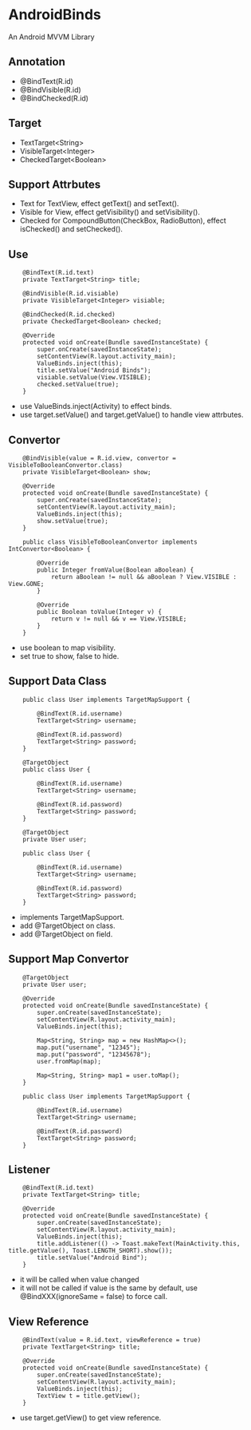 # AndroidBinds
An Android MVVM Library

## Annotation
- @BindText(R.id)
- @BindVisible(R.id)
- @BindChecked(R.id)

## Target
- TextTarget&lt;String&gt;
- VisibleTarget&lt;Integer&gt;
- CheckedTarget&lt;Boolean&gt;

## Support Attrbutes
- Text for TextView, effect getText() and setText().
- Visible for View, effect getVisibility() and setVisibility().
- Checked for CompoundButton(CheckBox, RadioButton), effect isChecked() and setChecked().

## Use
```
    @BindText(R.id.text)
    private TextTarget<String> title;

    @BindVisible(R.id.visiable)
    private VisibleTarget<Integer> visiable;
    
    @BindChecked(R.id.checked)
    private CheckedTarget<Boolean> checked;

    @Override
    protected void onCreate(Bundle savedInstanceState) {
        super.onCreate(savedInstanceState);
        setContentView(R.layout.activity_main);
        ValueBinds.inject(this);
        title.setValue("Android Binds");
        visiable.setValue(View.VISIBLE);
        checked.setValue(true);
    }
```
- use ValueBinds.inject(Activity) to effect binds.
- use target.setValue() and target.getValue() to handle view attrbutes.

## Convertor
```
    @BindVisible(value = R.id.view, convertor = VisibleToBooleanConvertor.class)
    private VisibleTarget<Boolean> show;

    @Override
    protected void onCreate(Bundle savedInstanceState) {
        super.onCreate(savedInstanceState);
        setContentView(R.layout.activity_main);
        ValueBinds.inject(this);
        show.setValue(true);
    }
    
    public class VisibleToBooleanConvertor implements IntConvertor<Boolean> {

        @Override
        public Integer fromValue(Boolean aBoolean) {
            return aBoolean != null && aBoolean ? View.VISIBLE : View.GONE;
        }

        @Override
        public Boolean toValue(Integer v) {
            return v != null && v == View.VISIBLE;
        }
    }
```
- use boolean to map visibility.
- set true to show, false to hide.

## Support Data Class
```
    public class User implements TargetMapSupport {

        @BindText(R.id.username)
        TextTarget<String> username;

        @BindText(R.id.password)
        TextTarget<String> password;
    }
```
```
    @TargetObject
    public class User {

        @BindText(R.id.username)
        TextTarget<String> username;

        @BindText(R.id.password)
        TextTarget<String> password;
    }
```
```
    @TargetObject
    private User user;
    
    public class User {

        @BindText(R.id.username)
        TextTarget<String> username;

        @BindText(R.id.password)
        TextTarget<String> password;
    }
```
- implements TargetMapSupport.
- add @TargetObject on class.
- add @TargetObject on field.

## Support Map Convertor
```
    @TargetObject
    private User user;

    @Override
    protected void onCreate(Bundle savedInstanceState) {
        super.onCreate(savedInstanceState);
        setContentView(R.layout.activity_main);
        ValueBinds.inject(this);
        
        Map<String, String> map = new HashMap<>();
        map.put("username", "12345");
        map.put("password", "12345678");
        user.fromMap(map);
        
        Map<String, String> map1 = user.toMap();
    }
    
    public class User implements TargetMapSupport {

        @BindText(R.id.username)
        TextTarget<String> username;

        @BindText(R.id.password)
        TextTarget<String> password;
    }
```
## Listener
```
    @BindText(R.id.text)
    private TextTarget<String> title;
    
    @Override
    protected void onCreate(Bundle savedInstanceState) {
        super.onCreate(savedInstanceState);
        setContentView(R.layout.activity_main);
        ValueBinds.inject(this);
        title.addListener(() -> Toast.makeText(MainActivity.this, title.getValue(), Toast.LENGTH_SHORT).show());
        title.setValue("Android Bind");
    }
```
- it will be called when value changed
- it will not be called if value is the same by default, use @BindXXX(ignoreSame = false) to force call.
## View Reference
```
    @BindText(value = R.id.text, viewReference = true)
    private TextTarget<String> title;
    
    @Override
    protected void onCreate(Bundle savedInstanceState) {
        super.onCreate(savedInstanceState);
        setContentView(R.layout.activity_main);
        ValueBinds.inject(this);
        TextView t = title.getView();
    }
```
- use target.getView() to get view reference.
